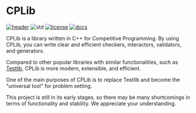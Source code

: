 # CPLib

[![header][badge.header]][header] ![std][badge.std] [![license][badge.license]][license] [![docs][badge.docs]][docs]

[badge.header]: https://img.shields.io/badge/single%20header-main-blue.svg
[badge.std]: https://img.shields.io/badge/min%20std-C%2B%2B%2017-blue.svg
[badge.license]: https://img.shields.io/github/license/rindag-devs/cplib
[badge.docs]: https://img.shields.io/github/deployments/rindag-devs/cplib/Production?label=docs
[header]: https://github.com/rindag-devs/cplib/blob/main/cplib.hpp
[license]: https://github.com/rindag-devs/cplib/blob/main/LICENSE
[docs]: https://cplib.vercel.app/

CPLib is a library written in C++ for Competitive Programming. By using CPLib, you can write clear and efficient checkers, interactors, validators, and generators.

Compared to other popular libraries with similar functionalities, such as [Testlib](https://github.com/MikeMirzayanov/testlib), CPLib is more modern, extensible, and efficient.

One of the main purposes of CPLib is to replace Testlib and become the "universal tool" for problem setting.

This project is still in its early stages, so there may be many shortcomings in terms of functionality and stability. We appreciate your understanding.
